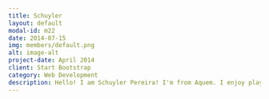```yaml
---
title: Schuyler
layout: default
modal-id: m22
date: 2014-07-15
img: members/default.png
alt: image-alt
project-date: April 2014
client: Start Bootstrap
category: Web Development
description: Hello! I am Schuyler Pereira! I'm from Aquem. I enjoy playing the drum, photography and making and making terrariums. I'm in the Carmel Youth because it's a really energetic and dynamic youth, spreading joy and happiness amongst people in need. As a Light, I want to help others grow spiritually and also spread joy and happiness everywhere.
---
```

